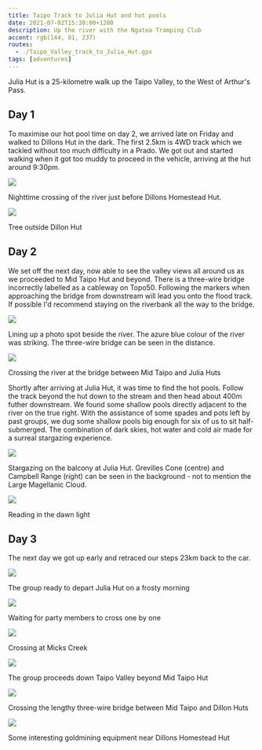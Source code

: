 ```yaml
---
title: Taipo Track to Julia Hut and hot pools
date: 2021-07-02T15:30:00+1200
description: Up the river with the Ngatea Tramping Club
accent: rgb(144, 81, 237)
routes:
  - ./Taipo_Valley_track_to_Julia_Hut.gpx
tags: [adventures]
---
```


Julia Hut is a 25-kilometre walk up the Taipo Valley, to the West of Arthur's Pass.

## Day 1

To maximise our hot pool time on day 2, we arrived late on Friday and walked to Dillons Hut in the dark. The first 2.5km is 4WD track which we tackled without too much difficulty in a Prado. We got out and started walking when it got too muddy to proceed in the vehicle, arriving at the hut around 9:30pm.

![][river-crossing]

<figcaption>Nighttime crossing of the river just before Dillons Homestead Hut.</figcaption>

![][tree-astro]

<figcaption>Tree outside Dillon Hut</figcaption>

## Day 2

We set off the next day, now able to see the valley views all around us as we proceeded to Mid Taipo Hut and beyond. There is a three-wire bridge incorrectly labelled as a cableway on Topo50. Following the markers when approaching the bridge from downstream will lead you onto the flood track. If possible I'd recommend staying on the riverbank all the way to the bridge.

![][valley-photo]

<figcaption>Lining up a photo spot beside the river. The azure blue colour of the river was striking. The three-wire bridge can be seen in the distance.</figcaption>

![][xander-crossing]

<figcaption>Crossing the river at the bridge between Mid Taipo and Julia Huts</figcaption>

Shortly after arriving at Julia Hut, it was time to find the hot pools. Follow the track beyond the hut down to the stream and then head about 400m futher downstream. We found some shallow pools directly adjacent to the river on the true right. With the assistance of some spades and pots left by past groups, we dug some shallow pools big enough for six of us to sit half-submerged. The combination of dark skies, hot water and cold air made for a surreal stargazing experience.

![][hut-astro]

<figcaption>Stargazing on the balcony at Julia Hut. Grevilles Cone (centre) and Campbell Range (right) can be seen in the background - not to mention the Large Magellanic Cloud.</figcaption>

![][dawn-reading]

<figcaption>Reading in the dawn light</figcaption>

## Day 3

The next day we got up early and retraced our steps 23km back to the car.

![][group]

<figcaption>The group ready to depart Julia Hut on a frosty morning</figcaption>

![][gameboy]

<figcaption>Waiting for party members to cross one by one</figcaption>

![][big-river]

<figcaption>Crossing at Micks Creek</figcaption>

![][down-valley]

<figcaption>The group proceeds down Taipo Valley beyond Mid Taipo Hut</figcaption>

![][patrick-crossing]

<figcaption>Crossing the lengthy three-wire bridge between Mid Taipo and Dillon Huts</figcaption>

![][gold]

<figcaption>Some interesting goldmining equipment near Dillons Homestead Hut</figcaption>

[river-crossing]: ./DSC08215.jpg
[tree-astro]: ./DSC08225.jpg
[valley-photo]: ./DSC08233.jpg
[xander-crossing]: ./DSC08254.jpg
[hut-astro]: ./DSC08271.jpg
[gold]: ./DSC08329.jpg
[patrick-crossing]: ./DSC08321.jpg
[down-valley]: ./DSC08312.jpg
[big-river]: ./DSC08292.jpg
[gameboy]: ./DSC08290.jpg
[group]: ./DSC08277.jpg
[dawn-reading]: ./DSC08273.jpg
